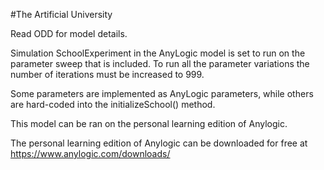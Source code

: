 #The Artificial University

Read ODD for model details.

Simulation SchoolExperiment in the AnyLogic model is set to run on the parameter sweep that is included. To run all the parameter variations
the number of iterations must be increased to 999.

Some parameters are implemented as AnyLogic parameters, while others are hard-coded into the initializeSchool() method.

This model can be ran on the personal learning edition of Anylogic.

The personal learning edition of Anylogic can be downloaded for free at https://www.anylogic.com/downloads/

